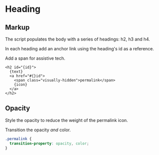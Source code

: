 # Heading

## Markup

The script populates the body with a series of headings: h2, h3 and h4.

In each heading add an anchor link using the heading's id as a reference.

Add a span for assistive tech.

```njk
<h2 id="{id}">
  {text}
  <a href="#{}id">
    <span class="visually-hidden">permalink</span>
    {icon}
  </a>
</h2>
```

## Opacity

Style the opacity to reduce the weight of the permalink icon.

Transition the opacity _and_ color.

```css
.permalink {
  transition-property: opacity, color;
}
```

